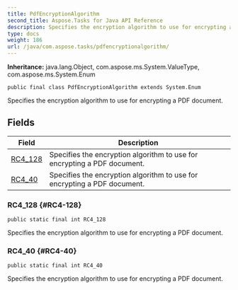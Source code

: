 ```yaml
---
title: PdfEncryptionAlgorithm
second_title: Aspose.Tasks for Java API Reference
description: Specifies the encryption algorithm to use for encrypting a PDF document.
type: docs
weight: 186
url: /java/com.aspose.tasks/pdfencryptionalgorithm/
---
```


**Inheritance:**
java.lang.Object, com.aspose.ms.System.ValueType, com.aspose.ms.System.Enum
```
public final class PdfEncryptionAlgorithm extends System.Enum
```

Specifies the encryption algorithm to use for encrypting a PDF document.
## Fields

| Field | Description |
| --- | --- |
| [RC4_128](#RC4-128) | Specifies the encryption algorithm to use for encrypting a PDF document. |
| [RC4_40](#RC4-40) | Specifies the encryption algorithm to use for encrypting a PDF document. |
### RC4_128 {#RC4-128}
```
public static final int RC4_128
```


Specifies the encryption algorithm to use for encrypting a PDF document.

### RC4_40 {#RC4-40}
```
public static final int RC4_40
```


Specifies the encryption algorithm to use for encrypting a PDF document.

